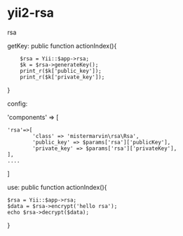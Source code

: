 # yii2-rsa
rsa


getKey:
 public function actionIndex(){

		$rsa = Yii::$app->rsa;
		$k = $rsa->generateKey();
		print_r($k['public_key']);
		print_r($k['private_key']);
}


config:

'components' => [

 	'rsa'=>[
			'class' => 'mistermarvin\rsa\Rsa',
			'public_key' => $params['rsa']['publicKey'],
			'private_key' => $params['rsa']['privateKey'],
	],
	....
]


use:
public function actionIndex(){

 	$rsa = Yii::$app->rsa;
	$data = $rsa->encrypt('hello rsa');
	echo $rsa->decrypt($data);
}